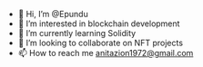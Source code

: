 - 👋 Hi, I’m @Epundu
- 👀 I’m interested in blockchain development 
- 🌱 I’m currently learning Solidity
- 💞️ I’m looking to collaborate on NFT projects 
- 📫 How to reach me anitazion1972@gmail.com

<!---
Epundu/Epundu is a ✨ special ✨ repository because its `README.md` (this file) appears on your GitHub profile.
You can click the Preview link to take a look at your changes.
--->
